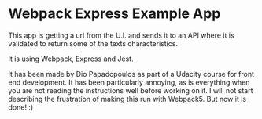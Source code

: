 # Webpack Express Example App

This app is getting a url from the U.I. and sends it to an API where it is validated to return some of the texts characteristics. 

It is using Webpack, Express and Jest.

It has been made by Dio Papadopoulos as part of a Udacity course for front end development.
It has been particularly annoying, as is everything when you are not reading the instructions well before working on it.
I will not start describing the frustration of making this run with Webpack5. But now it is done! :)